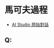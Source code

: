 # 馬可夫過程

* [AI Studio 原始對話](https://aistudio.google.com/app/prompts?state=%7B%22ids%22:%5B%221VEvq5fYY62oUqo8uaTWoyij7SyvqApwM%22%5D,%22action%22:%22open%22,%22userId%22:%22111605452542833299008%22,%22resourceKeys%22:%7B%7D%7D&usp=sharing)

## Q:  

  
